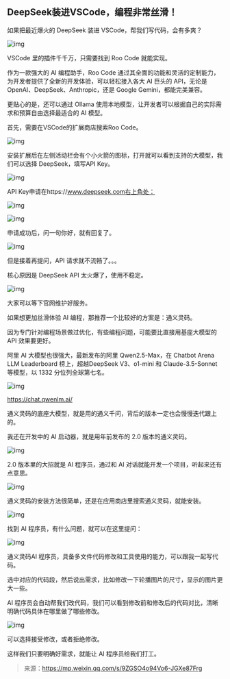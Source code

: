 ## DeepSeek装进VSCode，编程非常丝滑！

如果把最近爆火的 DeepSeek 装进 VSCode，帮我们写代码，会有多爽？

![img](https://pic.yupi.icu/yuyi/1739500251761-2e29f2c7-3998-4eb8-ac9e-b0e927e6f18d.webp)

VSCode 里的插件千千万，只需要找到 Roo Code 就能实现。

作为一款强大的 AI 编程助手，Roo Code 通过其全面的功能和灵活的定制能力，为开发者提供了全新的开发体验，可以轻松接入各大 AI 巨头的 API，无论是 OpenAI、DeepSeek、Anthropic，还是 Google Gemini，都能完美兼容。

更贴心的是，还可以通过 Ollama 使用本地模型，让开发者可以根据自己的实际需求和预算自由选择最适合的 AI 模型。

首先，需要在VSCode的扩展商店搜索Roo Code。

![img](https://pic.yupi.icu/yuyi/1739500251769-f1bad310-23a8-4fd9-a9cb-7d8e15e5b88a.webp)

安装扩展后在左侧活动栏会有个小火箭的图标，打开就可以看到支持的大模型，我们可以选择 DeepSeek，填写API Key。

![img](https://pic.yupi.icu/yuyi/1739500251764-38fac172-8597-4856-9c4c-2f9ec42026db.webp)

API Key申请在https://www.deepseek.com右上角处：

![img](https://pic.yupi.icu/yuyi/1739500251756-52c887d0-7b97-4d2f-b6b2-9e4496e1d2e1.webp)

![img](https://pic.yupi.icu/yuyi/1739500251822-b0e07716-bad4-4c64-b682-2e442815854f.webp)

申请成功后，问一句你好，就有回复了。

![img](https://pic.yupi.icu/yuyi/1739500252260-83fcce49-b82b-4304-ace2-dded8ad9ae1a.webp)

但是接着再提问，API 请求就不流畅了。。。

核心原因是 DeepSeek API 太火爆了，使用不稳定。

![img](https://pic.yupi.icu/yuyi/1739500252311-5dc6a902-551d-4ac2-a046-ab4e1ba990d3.webp)

大家可以等下官网维护好服务。

如果想更加丝滑体验 AI 编程，那推荐一个比较好的方案是：通义灵码。

因为专门针对编程场景做过优化，有些编程问题，可能要比直接用基座大模型的 API 效果要更好。

阿里 AI 大模型也很强大，最新发布的阿里 Qwen2.5-Max，在 Chatbot Arena LLM Leaderboard 榜上，超越DeepSeek V3、o1-mini 和 Claude-3.5-Sonnet 等模型，以 1332 分位列全球第七名。

![img](https://pic.yupi.icu/yuyi/1739500252230-296702b6-9bbf-413e-b55c-ae06e4621707.webp)

https://chat.qwenlm.ai/

通义灵码的底座大模型，就是用的通义千问，背后的版本一定也会慢慢迭代跟上的。

我还在开发中的 AI 启动器，就是用年前发布的 2.0 版本的通义灵码。

![img](https://pic.yupi.icu/yuyi/1739500252250-380bf32f-313c-47e6-a813-deb0f6813580.webp)

2.0 版本里的大招就是 AI 程序员，通过和 AI 对话就能开发一个项目，听起来还有点意思。

![img](https://pic.yupi.icu/yuyi/1739500252251-4adf392c-b24f-427f-897b-14f5797ff3f8.webp)

通义灵码的安装方法很简单，还是在应用商店里搜索通义灵码，就能安装。

![img](https://pic.yupi.icu/yuyi/1739500252705-00e9564a-09ee-42a6-a589-2c8a99570220.webp)

找到 AI 程序员，有什么问题，就可以在这里提问：

![img](https://pic.yupi.icu/yuyi/1739500252627-786aacdb-45af-4497-b435-ce899cf2b5aa.webp)

通义灵码AI 程序员，具备多文件代码修改和工具使用的能力，可以跟我一起写代码。

选中对应的代码段，然后说出需求，比如修改一下轮播图片的尺寸，显示的图片更大一些。

AI 程序员会自动帮我们改代码，我们可以看到修改前和修改后的代码对比，清晰明确代码具体在哪里做了哪些修改。

![img](https://pic.yupi.icu/yuyi/1739500252711-865e32d0-a3ea-422c-9739-26917f25f907.webp)

可以选择接受修改，或者拒绝修改。

这样我们只要明确好需求，就能让 AI 程序员给我们打工。



> 来源：https://mp.weixin.qq.com/s/9ZGSO4o94Vo6-JGXe87Frg